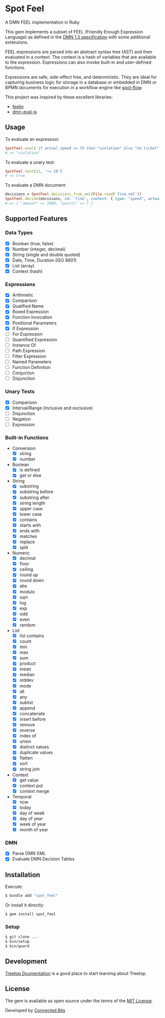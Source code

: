 # Spot Feel

A DMN FEEL implementation in Ruby

This gem implements a subset of FEEL (Friendly Enough Expression Language) as defined in the [DMN 1.3 specification](https://www.omg.org/spec/DMN/1.3/PDF) with some additional extensions.

FEEL expressions are parsed into an abstract syntax tree (AST) and then evaluated in a context. The context is a hash of variables that are available to the expression. Expressions can also invoke built-in and user-defined functions.

Expressions are safe, side-effect free, and deterministic. They are ideal for capturing business logic for storage in a database or embedded in DMN or BPMN documents for execution in a workflow engine like [spot-flow](https://github.com/connectedbits/spot_flow).

This project was inspired by these excellent libraries:

- [feelin](https://github.com/nikku/feelin)
- [dmn-eval-js](https://github.com/mineko-io/dmn-eval-js)

## Usage

To evaluate an expression:

```ruby
SpotFeel.eval('if actual_speed >= 75 then "violation" else "no ticket"', context: { actual_speed: 85, speed_limit: 65 })
# => "violation"
```

To evaluate a unary test:

```ruby
SpotFeel.test(21, '>= 18')
# => true
```

To evaluate a DMN document:

```ruby
decisions = SpotFeel.decisions_from_xml(File.read('fine.xml'))
SpotFeel.decide(decisions, id: 'fine', context: { type: "speed", actual_speed: 100, speed_limit: 65 } })
# => { "amount" => 1000, "points" => 7 }
```

## Supported Features

### Data Types

- [x] Boolean (true, false)
- [x] Number (integer, decimal)
- [x] String (single and double quoted)
- [x] Date, Time, Duration (ISO 8601)
- [x] List (array)
- [x] Context (hash)

### Expressions

- [x] Arithmetic
- [x] Comparison
- [x] Qualified Name
- [x] Boxed Expression
- [x] Function Invocation
- [x] Positional Parameters
- [x] If Expression
- [ ] For Expression
- [ ] Quantified Expression
- [ ] Instance Of
- [ ] Path Expression
- [ ] Filter Expression
- [ ] Named Parameters
- [ ] Function Definition
- [ ] Conjuction
- [ ] Disjunction

### Unary Tests

- [x] Comparison
- [x] Interval/Range (inclusive and exclusive)
- [ ] Disjunction
- [ ] Negation
- [ ] Expression

### Built-in Functions

- Conversion
  - [x] string
  - [x] number
- Boolean
  - [x] is defined
  - [x] get or else
- String
  - [x] substring
  - [x] substring before
  - [x] substring after
  - [x] string length
  - [x] upper case
  - [x] lower case
  - [x] contains
  - [x] starts with
  - [x] ends with
  - [x] matches
  - [x] replace
  - [x] split
- Numeric
  - [x] decimal
  - [x] floor
  - [x] ceiling
  - [x] round up
  - [x] round down
  - [x] abs
  - [x] modulo
  - [x] sqrt
  - [x] log
  - [x] exp
  - [x] odd
  - [x] even
  - [x] random
- List
  - [x] list contains
  - [x] count
  - [x] min
  - [x] max
  - [x] sum
  - [x] product
  - [x] mean
  - [x] median
  - [x] stddev
  - [x] mode
  - [x] all
  - [x] any
  - [x] sublist
  - [x] append
  - [x] concatenate
  - [x] insert before
  - [x] remove
  - [x] reverse
  - [x] index of
  - [x] union
  - [x] distinct values
  - [x] duplicate values
  - [x] flatten
  - [x] sort
  - [x] string join
- Context
  - [x] get value
  - [x] context put
  - [x] context merge
- Temporal
  - [x] now
  - [x] today
  - [x] day of week
  - [x] day of year
  - [x] week of year
  - [x] month of year

### DMN

- [x] Parse DMN XML
- [x] Evaluate DMN Decision Tables

## Installation

Execute:

```bash
$ bundle add "spot_feel"
```

Or install it directly:

```bash
$ gem install spot_feel
```

### Setup

```bash
$ git clone ...
$ bin/setup
$ bin/guard
```

## Development

[Treetop Doumentation](https://cjheath.github.io/treetop/syntactic_recognition.html) is a good place to start learning about Treetop.

## License

The gem is available as open source under the terms of the [MIT License](https://opensource.org/licenses/MIT).

Developed by [Connected Bits](http://www.connectedbits.com)
